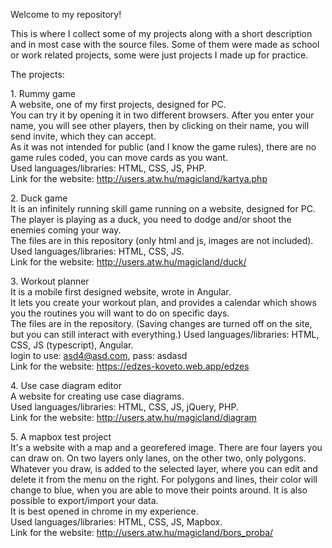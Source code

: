 Welcome to my repository!  
  
This is where I collect some of my projects along with a short description and in most case with the source files. Some of them were made as school or work related projects, some were just projects I made up for practice.  
  
The projects:  
  
1. Rummy game  
A website, one of my first projects, designed for PC.  
You can try it by opening it in two different browsers. After you enter your name, you will see other players, then by clicking on their name, you will send invite, which they can accept.  
As it was not intended for public (and I know the game rules), there are no game rules coded, you can move cards as you want.  
Used languages/libraries: HTML, CSS, JS, PHP.  
Link for the website: http://users.atw.hu/magicland/kartya.php  
  
2. Duck game  
It is an infinitely running skill game running on a website, designed for PC. The player is playing as a duck, you need to dodge and/or shoot the enemies coming your way.  
The files are in this repository (only html and js, images are not included).  
Used languages/libraries: HTML, CSS, JS.  
Link for the website: http://users.atw.hu/magicland/duck/  
  
3. Workout planner  
It is a mobile first designed website, wrote in Angular.   
It lets you create your workout plan, and provides a calendar which shows you the routines you will want to do on specific days.  
The files are in the repository.  (Saving changes are turned off on the site, but you can still interact with everything.)
Used languages/libraries: HTML, CSS, JS (typescript), Angular.  
login to use: asd4@asd.com, pass: asdasd  
Link for the website: https://edzes-koveto.web.app/edzes  
  
4. Use case diagram editor  
A website for creating use case diagrams.  
Used languages/libraries: HTML, CSS, JS, jQuery, PHP.  
Link for the website: http://users.atw.hu/magicland/diagram  
  
5. A mapbox test project  
It's a website with a map and a georefered image. There are four layers you can draw on. On two layers only lanes, on the other two, only polygons.
Whatever you draw, is added to the selected layer, where you can edit and delete it from the menu on the right. For polygons and lines, their color will change to blue, when you are able to move their points around. It is also possible to export/import your data.  
It is best opened in chrome in my experience.  
Used languages/libraries: HTML, CSS, JS, Mapbox.  
Link for the website: http://users.atw.hu/magicland/bors_proba/  
